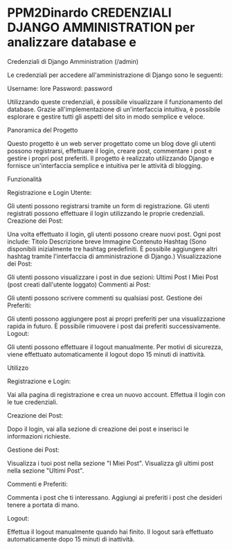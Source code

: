 # PPM2Dinardo   CREDENZIALI DJANGO AMMINISTRATION per analizzare database e 
Credenziali di Django Amministration (/admin)

Le credenziali per accedere all'amministrazione di Django sono le seguenti:

Username: lore
Password: password


Utilizzando queste credenziali, è possibile visualizzare il funzionamento del database. Grazie all'implementazione di un'interfaccia intuitiva, è possibile esplorare e gestire tutti gli aspetti del sito in modo semplice e veloce.

Panoramica del Progetto

Questo progetto è un web server progettato come un blog dove gli utenti possono registrarsi, effettuare il login, creare post, commentare i post e gestire i propri post preferiti. Il progetto è realizzato utilizzando Django e fornisce un'interfaccia semplice e intuitiva per le attività di blogging.

Funzionalità

Registrazione e Login Utente:

Gli utenti possono registrarsi tramite un form di registrazione.
Gli utenti registrati possono effettuare il login utilizzando le proprie credenziali.
Creazione dei Post:

Una volta effettuato il login, gli utenti possono creare nuovi post.
Ogni post include:
Titolo
Descrizione breve
Immagine
Contenuto
Hashtag (Sono disponibili inizialmente tre hashtag predefiniti. È possibile aggiungere altri hashtag tramite l'interfaccia di amministrazione di Django.)
Visualizzazione dei Post:

Gli utenti possono visualizzare i post in due sezioni:
Ultimi Post
I Miei Post (post creati dall'utente loggato)
Commenti ai Post:

Gli utenti possono scrivere commenti su qualsiasi post.
Gestione dei Preferiti:

Gli utenti possono aggiungere post ai propri preferiti per una visualizzazione rapida in futuro.
È possibile rimuovere i post dai preferiti successivamente.
Logout:

Gli utenti possono effettuare il logout manualmente.
Per motivi di sicurezza, viene effettuato automaticamente il logout dopo 15 minuti di inattività.

Utilizzo

Registrazione e Login:

Vai alla pagina di registrazione e crea un nuovo account.
Effettua il login con le tue credenziali.


Creazione dei Post:

Dopo il login, vai alla sezione di creazione dei post e inserisci le informazioni richieste.


Gestione dei Post:

Visualizza i tuoi post nella sezione "I Miei Post".
Visualizza gli ultimi post nella sezione "Ultimi Post".


Commenti e Preferiti:

Commenta i post che ti interessano.
Aggiungi ai preferiti i post che desideri tenere a portata di mano.


Logout:

Effettua il logout manualmente quando hai finito.
Il logout sarà effettuato automaticamente dopo 15 minuti di inattività.
